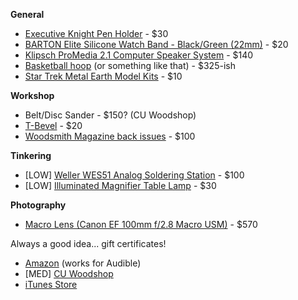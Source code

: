 **General**

- [Executive Knight Pen Holder](http://www.thinkgeek.com/product/1543/) - $30
- [BARTON Elite Silicone Watch Band - Black/Green (22mm)](http://a.co/6YpXS79) - $20
- [Klipsch ProMedia 2.1 Computer Speaker System](http://a.co/0xtWHan) - $140
- [Basketball hoop](http://a.co/b4vfCIk) (or something like that) - $325-ish
- [Star Trek Metal Earth Model Kits](https://www.thinkgeek.com/product/hruj/) - $10

**Workshop**

- Belt/Disc Sander - $150? (CU Woodshop)
- [T-Bevel](https://www.lowes.com/pd/IRWIN-Hardwood-T-Bevel/50420100) - $20
- [Woodsmith Magazine back issues](http://www.woodsmith.com/back-issue-library.php) - $100

**Tinkering**

- \[LOW] [Weller WES51 Analog Soldering Station](http://a.co/acyAMEz) - $100
- \[LOW] [Illuminated Magnifier Table Lamp](https://www.ifixit.com/Store/Tools/Illuminated-Magnifier-Table-Lamp/IF145-038) - $30

**Photography**

- [Macro Lens (Canon EF 100mm f/2.8 Macro USM)](http://www.bhphotovideo.com/c/product/194451-USA/Canon_4657A006_100mm_f_2_8_USM_Macro.html) - $570


Always a good idea... gift certificates!

- [Amazon](http://www.amazon.com/gp/gc/ref=topnav_giftcert) (works for Audible)
- \[MED] [CU Woodshop](http://cuwoodshop.com/)
- [iTunes Store](http://store.apple.com/us/browse/home/giftcards/itunes/gallery)
